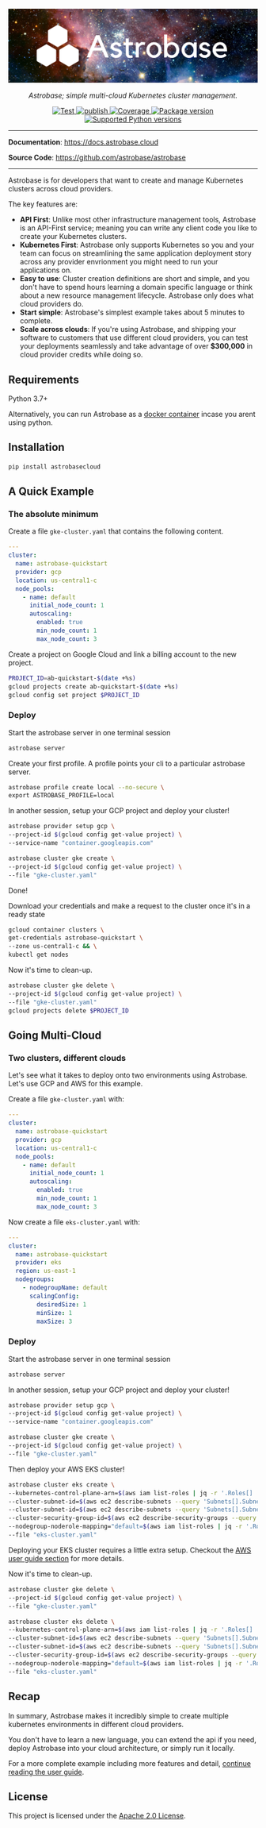 <p align="center">
  <a href="https://astrobase.cloud"><img src="https://github.com/astrobase/brand/blob/main/logos/space-logo.png?raw=true" alt="Astrobase"></a>
</p>
<p align="center">
    <em>Astrobase; simple multi-cloud Kubernetes cluster management.</em>
</p>
<p align="center">
<a href="https://github.com/astrobase/astrobase/actions?query=workflow%3Atest" target="_blank">
    <img src="https://github.com/astrobase/astrobase/workflows/test/badge.svg" alt="Test">
</a>
<a href="https://github.com/astrobase/astrobase/actions?query=workflow%3Apublish" target="_blank">
    <img src="https://github.com/astrobase/astrobase/workflows/publish/badge.svg" alt="publish">
</a>
<a href="https://codecov.io/gh/astrobase/astrobase" target="_blank">
    <img src="https://img.shields.io/codecov/c/github/astrobase/astrobase" alt="Coverage">
</a>
<a href="https://pypi.org/project/astrobasecloud" target="_blank">
    <img src="https://img.shields.io/pypi/v/astrobasecloud?&label=pypi%20package" alt="Package version">
</a>
<a href="https://pypi.org/project/astrobasecloud" target="_blank">
    <img src="https://img.shields.io/pypi/pyversions/astrobasecloud.svg" alt="Supported Python versions">
</a>
</p>

---

**Documentation**: <a href="https://docs.astrobase.cloud" target="_blank">https://docs.astrobase.cloud</a>

**Source Code**: <a href="https://github.com/astrobase/astrobase" target="_blank">https://github.com/astrobase/astrobase</a>

---

Astrobase is for developers that want to create and manage Kubernetes clusters across cloud providers.

The key features are:

* **API First**: Unlike most other infrastructure management tools, Astrobase is an API-First service; meaning you can write any client code you like to create your Kubernetes clusters.
* **Kubernetes First**: Astrobase only supports Kubernetes so you and your team can focus on streamlining the same application deployment story across any provider envrionment you might need to run your applications on.
* **Easy to use**: Cluster creation definitions are short and simple, and you don't have to spend hours learning a domain specific language or think about a new resource management lifecycle. Astrobase only does what cloud providers do.
* **Start simple**: Astrobase's simplest example takes about 5 minutes to complete.
* **Scale across clouds**: If you're using Astrobase, and shipping your software to customers that use different cloud providers, you can test your deployments seamlessly and take advantage of over **$300,000** in cloud provider credits while doing so.

## Requirements

Python 3.7+

Alternatively, you can run Astrobase as a [docker container](./tutorial/intro.md) incase you arent using python.

## Installation

```sh
pip install astrobasecloud
```

## A Quick Example

### The absolute minimum

Create a file `gke-cluster.yaml` that contains the following content.

```yaml
---
cluster:
  name: astrobase-quickstart
  provider: gcp
  location: us-central1-c
  node_pools:
    - name: default
      initial_node_count: 1
      autoscaling:
        enabled: true
        min_node_count: 1
        max_node_count: 3
```

Create a project on Google Cloud and link a billing account to the new project.

```sh
PROJECT_ID=ab-quickstart-$(date +%s)
gcloud projects create ab-quickstart-$(date +%s)
gcloud config set project $PROJECT_ID
```

### Deploy

Start the astrobase server in one terminal session

```sh
astrobase server
```

Create your first profile. A profile points your cli to a particular astrobase server.

```sh
astrobase profile create local --no-secure \
export ASTROBASE_PROFILE=local
```

In another session, setup your GCP project and deploy your cluster!

```sh
astrobase provider setup gcp \
--project-id $(gcloud config get-value project) \
--service-name "container.googleapis.com"
```

```sh
astrobase cluster gke create \
--project-id $(gcloud config get-value project) \
--file "gke-cluster.yaml"
```

Done!

Download your credentials and make a request to the cluster once it's in a ready state

```sh
gcloud container clusters \
get-credentials astrobase-quickstart \
--zone us-central1-c && \
kubectl get nodes
```

Now it's time to clean-up.

```sh
astrobase cluster gke delete \
--project-id $(gcloud config get-value project) \
--file "gke-cluster.yaml"
gcloud projects delete $PROJECT_ID
```

## Going Multi-Cloud

### Two clusters, different clouds

Let's see what it takes to deploy onto two environments using Astrobase. Let's use GCP and AWS for this example.

Create a file `gke-cluster.yaml` with:

```yaml
---
cluster:
  name: astrobase-quickstart
  provider: gcp
  location: us-central1-c
  node_pools:
    - name: default
      initial_node_count: 1
      autoscaling:
        enabled: true
        min_node_count: 1
        max_node_count: 3
```

Now create a file `eks-cluster.yaml` with:

```yaml
---
cluster:
  name: astrobase-quickstart
  provider: eks
  region: us-east-1
  nodegroups:
    - nodegroupName: default
      scalingConfig:
        desiredSize: 1
        minSize: 1
        maxSize: 3
```

### Deploy

Start the astrobase server in one terminal session

```sh
astrobase server
```

In another session, setup your GCP project and deploy your cluster!

```sh
astrobase provider setup gcp \
--project-id $(gcloud config get-value project) \
--service-name "container.googleapis.com"
```

```sh
astrobase cluster gke create \
--project-id $(gcloud config get-value project) \
--file "gke-cluster.yaml"
```

Then deploy your AWS EKS cluster!

```sh
astrobase cluster eks create \
--kubernetes-control-plane-arn=$(aws iam list-roles | jq -r '.Roles[] | select(.RoleName == "AstrobaseEKSRole") | .Arn') \
--cluster-subnet-id=$(aws ec2 describe-subnets --query 'Subnets[].SubnetId[]' | jq -r '.[0]') \
--cluster-subnet-id=$(aws ec2 describe-subnets --query 'Subnets[].SubnetId[]' | jq -r '.[1]') \
--cluster-security-group-id=$(aws ec2 describe-security-groups --query 'SecurityGroups[].GroupId' | jq -r '.[0]') \
--nodegroup-noderole-mapping="default=$(aws iam list-roles | jq -r '.Roles[] | select(.RoleName == "AstrobaseEKSNodegroupRole") | .Arn')" \
--file "eks-cluster.yaml"
```

Deploying your EKS cluster requires a little extra setup. Checkout the [AWS user guide section](./tutorial/aws/intro) for more details.

Now it's time to clean-up.

```sh
astrobase cluster gke delete \
--project-id $(gcloud config get-value project) \
--file "gke-cluster.yaml"
```

```sh
astrobase cluster eks delete \
--kubernetes-control-plane-arn=$(aws iam list-roles | jq -r '.Roles[] | select(.RoleName == "AstrobaseEKSRole") | .Arn') \
--cluster-subnet-id=$(aws ec2 describe-subnets --query 'Subnets[].SubnetId[]' | jq -r '.[0]') \
--cluster-subnet-id=$(aws ec2 describe-subnets --query 'Subnets[].SubnetId[]' | jq -r '.[1]') \
--cluster-security-group-id=$(aws ec2 describe-security-groups --query 'SecurityGroups[].GroupId' | jq -r '.[0]') \
--nodegroup-noderole-mapping="default=$(aws iam list-roles | jq -r '.Roles[] | select(.RoleName == "AstrobaseEKSNodegroupRole") | .Arn')" \
--file "eks-cluster.yaml"
```


## Recap

In summary, Astrobase makes it incredibly simple to create multiple kubernetes environments in different cloud providers.

You don't have to learn a new language, you can extend the api if you need, deploy Astrobase into your cloud architecture, or simply run it locally.

For a more complete example including more features and detail, [continue reading the user guide](./tutorial/intro.md).

## License

This project is licensed under the [Apache 2.0 License](https://github.com/astrobase/astrobase/blob/main/LICENSE).
